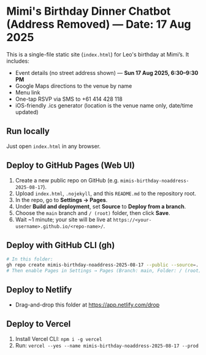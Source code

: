 # Mimi's Birthday Dinner Chatbot (Address Removed) — Date: 17 Aug 2025

This is a single-file static site (`index.html`) for Leo's birthday at Mimi’s.
It includes:
- Event details (no street address shown) — **Sun 17 Aug 2025, 6:30–9:30 PM**
- Google Maps directions to the venue by name
- Menu link
- One-tap RSVP via SMS to +61 414 428 118
- iOS-friendly .ics generator (location is the venue name only, date/time updated)

## Run locally
Just open `index.html` in any browser.

## Deploy to GitHub Pages (Web UI)
1. Create a new public repo on GitHub (e.g. `mimis-birthday-noaddress-2025-08-17`).
2. Upload `index.html`, `.nojekyll`, and this `README.md` to the repository root.
3. In the repo, go to **Settings → Pages**.
4. Under **Build and deployment**, set **Source** to **Deploy from a branch**.
5. Choose the `main` branch and `/ (root)` folder, then click **Save**.
6. Wait ~1 minute; your site will be live at `https://<your-username>.github.io/<repo-name>/`.

## Deploy with GitHub CLI (gh)
```bash
# In this folder:
gh repo create mimis-birthday-noaddress-2025-08-17 --public --source=. --remote=origin --push
# Then enable Pages in Settings → Pages (Branch: main, Folder: / (root))
```

## Deploy to Netlify
- Drag-and-drop this folder at https://app.netlify.com/drop

## Deploy to Vercel
1. Install Vercel CLI: `npm i -g vercel`
2. Run: `vercel --yes --name mimis-birthday-noaddress-2025-08-17 --prod`
